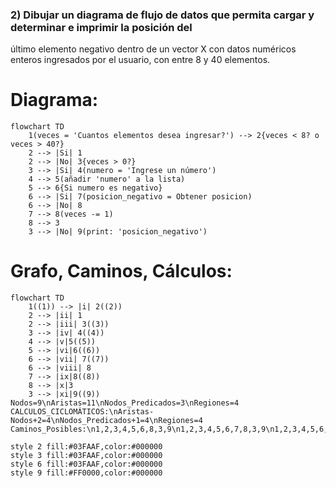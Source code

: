 ### 2) Dibujar un diagrama de flujo de datos que permita cargar y determinar e imprimir la posición del
último elemento negativo dentro de un vector X con datos numéricos enteros ingresados por el
usuario, con entre 8 y 40 elementos.
# Diagrama:
```mermaid
flowchart TD
	1(veces = 'Cuantos elementos desea ingresar?') --> 2{veces < 8? o veces > 40?}
    2 --> |Si| 1
    2 --> |No| 3{veces > 0?}
    3 --> |Si| 4(numero = 'Ingrese un número')
    4 --> 5(añadir 'numero' a la lista)
    5 --> 6{Si numero es negativo}
    6 --> |Si| 7(posicion_negativo = Obtener posicion)
    6 --> |No| 8
    7 --> 8(veces -= 1)
    8 --> 3
    3 --> |No| 9(print: 'posicion_negativo')
```
# Grafo, Caminos, Cálculos:
```mermaid
flowchart TD
	1((1)) --> |i| 2((2))
    2 --> |ii| 1
    2 --> |iii| 3((3))
    3 --> |iv| 4((4))
    4 --> |v|5((5))
    5 --> |vi|6((6))
    6 --> |vii| 7((7))
    6 --> |viii| 8
    7 --> |ix|8((8))
    8 --> |x|3
    3 --> |xi|9((9))
Nodos=9\nAristas=11\nNodos_Predicados=3\nRegiones=4
CALCULOS_CICLOMÁTICOS:\nAristas-Nodos+2=4\nNodos_Predicados+1=4\nRegiones=4
Caminos_Posibles:\n1,2,3,4,5,6,8,3,9\n1,2,3,4,5,6,7,8,3,9\n1,2,3,4,5,6,8,3,4,5,6,7,8,3,9\n1,2

style 2 fill:#03FAAF,color:#000000
style 3 fill:#03FAAF,color:#000000
style 6 fill:#03FAAF,color:#000000
style 9 fill:#FF0000,color:#000000
```

